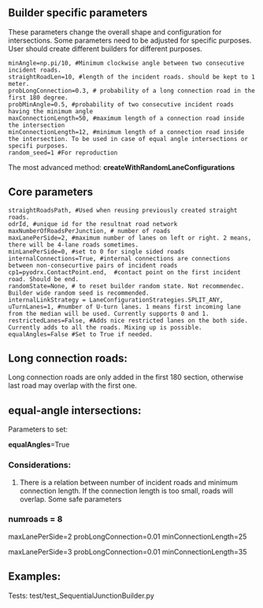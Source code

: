 ## Builder specific parameters

These parameters change the overall shape and configuration for intersections. Some parameters need to be adjusted for specific purposes. User should create different builders for different purposes.

    minAngle=np.pi/10, #Minimum clockwise angle between two consecutive incident roads.
    straightRoadLen=10, #length of the incident roads. should be kept to 1 meter.
    probLongConnection=0.3, # probability of a long connection road in the first 180 degree.
    probMinAngle=0.5, #probability of two consecutive incident roads having the minimum angle
    maxConnectionLength=50, #maximum length of a connection road inside the intersection
    minConnectionLength=12, #minimum length of a connection road inside the intersection. To be used in case of equal angle intersections or specifi purposes.
    random_seed=1 #For reproduction

The most advanced method: **createWithRandomLaneConfigurations**

## Core parameters

    straightRoadsPath, #Used when reusing previously created straight roads.
    odrId, #unique id for the resultnat road network
    maxNumberOfRoadsPerJunction, # number of roads
    maxLanePerSide=2, #maximum number of lanes on left or right. 2 means, there will be 4-lane roads sometimes.
    minLanePerSide=0, #set to 0 for single sided roads
    internalConnections=True, #internal connections are connections between non-consecurtive pairs of incident roads
    cp1=pyodrx.ContactPoint.end,  #contact point on the first incident road. Should be end.
    randomState=None, # to reset builder random state. Not recommendec. Builder wide random seed is recommended.
    internalLinkStrategy = LaneConfigurationStrategies.SPLIT_ANY, 
    uTurnLanes=1, #number of U-turn lanes. 1 means first incoming lane from the median will be used. Currently supports 0 and 1.
    restrictedLanes=False, #Adds nice restricted lanes on the both side. Currently adds to all the roads. Mixing up is possible.
    equalAngles=False #Set to True if needed.

## Long connection roads:
Long connection roads are only added in the first 180 section, otherwise last road may overlap with the first one.

## equal-angle intersections:

Parameters to set:

**equalAngles**=True

### Considerations:
1. There is a relation between number of incident roads and minimum connection length. If the connection length is too small, roads will overlap. Some safe parameters

### numroads = 8

maxLanePerSide=2
probLongConnection=0.01
minConnectionLength=25

maxLanePerSide=3
probLongConnection=0.01
minConnectionLength=35

## Examples:

Tests: test/test_SequentialJunctionBuilder.py